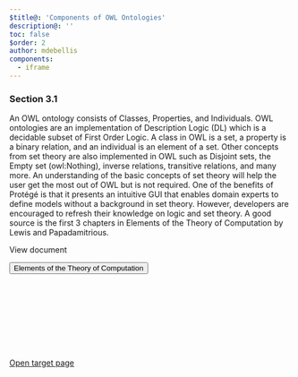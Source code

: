 ```yaml
---
$title@: 'Components of OWL Ontologies'
description@: ''
toc: false
$order: 2
author: mdebellis
components:
  - iframe
---
```


### Section 3.1

An OWL ontology consists of Classes, Properties, and Individuals.
OWL ontologies are an implementation of Description Logic (DL) which is a decidable subset of First Order Logic.
A class in OWL is a set, a property is a binary relation, and an individual is an element of a set.
Other concepts from set theory are also implemented in OWL such as Disjoint sets, the Empty set (owl:Nothing), inverse relations, transitive relations, and many more.
An understanding of the basic concepts of set theory will help the user get the most out of OWL but is not required.
One of the benefits of Protégé is that it presents an intuitive GUI that enables domain experts to define models without a background in set theory.
However, developers are encouraged to refresh their knowledge on logic and set theory.
A good source is the first 3 chapters in Elements of the Theory of Computation by Lewis and Papadamitrious.

<div class="wrapper">
  <p>View document</p>
  <button type="button" on="tap:AMP.setState({ myIframeUrl: 'https://docs.google.com/gview?url=http%3A%2F%2Fwww.pdf995.com%2Fsamples%2Fpdf.pdf&embedded=true' })" [hidden]="myIframeUrl">
  Elements of the Theory of Computation
  </button>
  <amp-iframe sandbox="allow-scripts allow-same-origin" src="https://google.com/" width="900" height="300" layout="responsive" [src]="myIframeUrl" [hidden]="!myIframeUrl" hidden>
    <amp-img placeholder layout="fill" src="https://ontomatica.io/static/image/oscars_placeholder_1.png"></amp-img>
  </amp-iframe>
  <div class="ap-o-sampler-link">
    <a href="https://afdsi.com/" [href]="sampler[activeSample].standaloneUrl" class="-n">
    <div  class="ap-a-ico -i"><svg><use xmlns:xlink="http://www.w3.org/1999/xlink" xlink:href="#internal"></use></svg></div>
    <span class="-r">Open target page</span>
    </a>
  </div>
</div>
